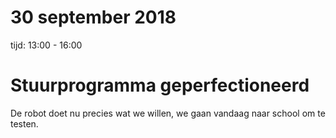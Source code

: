 # 30 september 2018
tijd: 13:00 - 16:00

# Stuurprogramma geperfectioneerd
De robot doet nu precies wat we willen, we gaan vandaag naar school om te testen.
